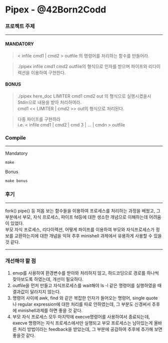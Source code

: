 # Pipex - @42Born2Codd

### **프로젝트 주제**
---
#### MANDATORY
> < infile cmd1 | cmd2 > outfile 의 명령어를 처리하는 함수를 만들어라.

> ./pipex infile cmd1 cmd2 outfile의 형식으로 인자를 받으며 파이프와 리다이렉션을 이용하여 구현한다.

#### BONUS
> ./pipex here_doc LIMITER cmd1 cmd2 out 의 형식으로 실행시켰을시 Stdin으로 내용을 받아 처리하여라.   
cmd1 << LIMITER | cmd2 >> out의 형식으로 처리된다.

> 다중 파이프를 구현하라   
i.e. < infile cmd1 | cmd2 | cmd 3 | ... | cmdn > outfile

### Compile
---
Mandatory  

	make

Bonus

	make bonus
 
### **후기**
----
fork() pipe() 등 처음 보는 함수들을 이용하여 프로세스를 처리하는 과정을 배웠고, 그 부분에서 부모, 자식 프로세스, 파이프 fd등에 대한 생소한 개념으로 이해하는데 어려움이 있었다.   
부모 자식 프로세스, 리다이렉션, 어떻게 파이프를 이용하여 부모와 자식프로세스가 정보를 교환하는지에 대한 개념을 익혀 추후 minishell 과제에서 유용하게 사용할 수 있을 것 같다.   

---
### **개선해야 할 점**
1. envp를 사용하여 환경변수를 받아와 처리하지 않고, 하드코딩으로 경로를 하나씩 찾아보도록 하였는데, 개선이 필요하다.
2. outfile을 먼저 만들고 자식프로세스를 wait해야 ls -l 같은 명령어를 실행하였을 때 결과값이 달라지지 않는다.
3. 명령어 사이에 awk, find 와 같은 복잡한 인자가 들어오는 명령어, single quote 나 regular expression에 대한 처리를 따로 안하였는데, 그 부분도 신경써서 추후에 minishell과제를 하면 좋을 것 같다.
4. 부모 자식 프로세스 모두 마지막에 execve명령어를 사용하여서 종료되는데, execve 명령어는 자식 프로세스에서만 실행되고 부모 프로세스는 남아있는게 올바른 처리 방법이라는 feedback을 받았는데, 그 부분에 공감하여 추후에 추가해 보면 좋을것 같다.